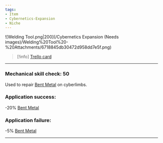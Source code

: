 ```yaml
---
tags:
- Item
- Cybernetics-Expansion
- Niche
---
```


![Welding Tool.png\|200](/Cybernetics Expansion (Needs images)/Welding%20Tool%20-%20Attachments/6718845db30472d958dd7e5f.png)

> [!info] [Trello card](https://trello.com/c/21nVBFRs/180-welding-tool)

---

### Mechanical skill check: 50

Used to repair [Bent Metal](Bent%20Metal.md)  on cyberlimbs.

### Application success:

\-20% [Bent Metal](Bent%20Metal.md)

### Application failure:

\-5% [Bent Metal](Bent%20Metal.md)

---

